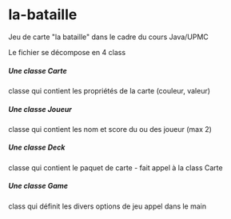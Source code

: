 # la-bataille
Jeu de carte "la bataille" dans le cadre du cours Java/UPMC

Le fichier se décompose en 4 class

##### Une classe Carte
classe qui contient les propriétés de la carte (couleur, valeur)
##### Une classe Joueur
classe qui contient les nom et score du ou des joueur (max 2)
##### Une classe Deck
classe qui contient le paquet de carte - fait appel à la class Carte
##### Une classe Game
class qui définit les divers options de jeu appel dans le main
